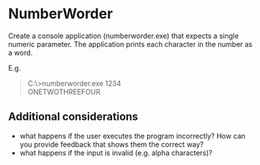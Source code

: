 NumberWorder
============

Create a console application (numberworder.exe) that expects a single numeric parameter. The application prints each character in the number as a word. 

E.g.

> C:\\>numberworder.exe 1234<br>
> ONETWOTHREEFOUR

Additional considerations
-------------------------

* what happens if the user executes the program incorrectly? How can you provide feedback that shows them the correct way?
* what happens if the input is invalid (e.g. alpha characters)?
